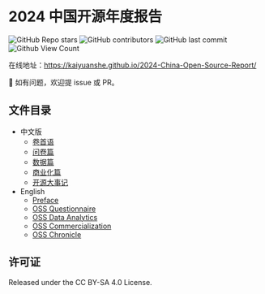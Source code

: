 # 2024 中国开源年度报告

![GitHub Repo stars]()
![GitHub contributors]()
![GitHub last commit]()
![Github View Count](https://img.shields.io/badge/dynamic/json?url=https://counterpro.vercel.app/api/count/id/2024-China-Open-Source-Report&query=%24.count&label=Page%20Views&style=for-the-badge)

在线地址：https://kaiyuanshe.github.io/2024-China-Open-Source-Report/

👏 如有问题，欢迎提 issue 或 PR。

## 文件目录

- 中文版
  - [卷首语]()
  - [问卷篇]()
  - [数据篇]()
  - [商业化篇]()
  - [开源大事记]()
- English
  - [Preface]()
  - [OSS Questionnaire]()
  - [OSS Data Analytics]()
  - [OSS Commercialization]()
  - [OSS Chronicle]()

## 许可证

Released under the CC BY-SA 4.0 License.
